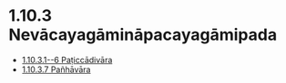 # 1.10.3 Nevācayagāmināpacayagāmipada

* [1.10.3.1--6 Paṭiccādivāra](1.10.3/1.10.3.1--6.md)
* [1.10.3.7 Pañhāvāra](1.10.3/1.10.3.7.md)
